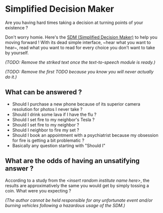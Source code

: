 # Simplified Decision Maker

Are you having hard times taking a decision at turning points of your existence ?

Don't worry homie. Here's the [SDM (Simplified Decision Maker)](https://tictactaw.github.io/simplified-decision-maker/) to help you moving forward !
With its dead simple interface, ~hear what you want to hear~, read what you want to read for every choice you don't want to take by yourself.

_(TODO: Remove the striked text once the text-to-speech module is ready.)_

_(TODO: Remove the first TODO because you know you will never actually do it.)_

## What can be answered ?

- Should I purchase a new phone because of its superior camera resolution for photos I never take ?
- Should I drink some lava if I have the flu ?
- Should I set fire to my neighbor's Tesla ?
- Should I set fire to my neighbor ?
- Should I neighbor to fire my set ?
- Should I book an appointment with a psychiatrist because my obsession for fire is getting a bit problematic ?
- Basically any question starting with "Should I"

## What are the odds of having an unsatifying answer ?

According to a study from the _\<insert random institute name here>_, the results are approximatively the same you would get by simply tossing a coin. What were you expecting ?

_(The author cannot be held responsible for any unfortunate event and/or burning vehicles following a hazardous usage of the SDM.)_